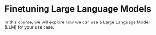 # Finetuning Large Language Models

In this course, we will explore how we can use a Large Language Model (LLM) for your use case.
